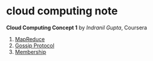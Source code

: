 # cloud computing note

**Cloud Computing Concept 1** by *Indranil Gupta*, Coursera

1. [MapReduce](http://1ambda.github.io/cloud-computing-1-1/)   
2. [Gossip Protocol](http://1ambda.github.io/cloud-computing-gossip-protocol/)   
3. [Membership](http://1ambda.github.io/cloud-computing-membership/)   


